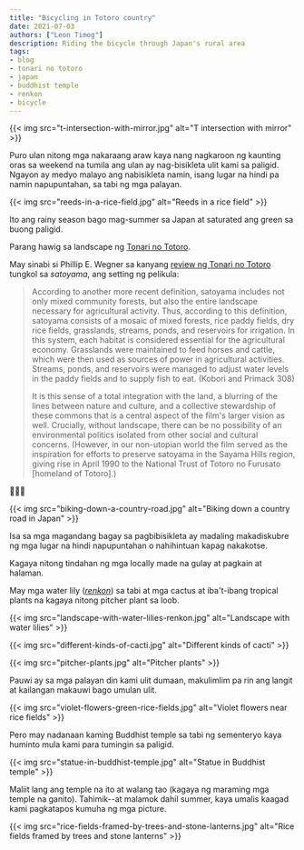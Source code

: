 ```yaml
---
title: "Bicycling in Totoro country"
date: 2021-07-03
authors: ["Leon Timog"]
description: Riding the bicycle through Japan's rural area
tags:
- blog
- tonari no totoro
- japan
- buddhist temple
- renkon
- bicycle
---
```

{{< img src="t-intersection-with-mirror.jpg" alt="T intersection with mirror" >}}

Puro ulan nitong mga nakaraang araw kaya nang nagkaroon ng kaunting oras sa weekend na tumila ang ulan ay nag-bisikleta ulit kami sa paligid. Ngayon ay medyo malayo ang nabisikleta namin, isang lugar na hindi pa namin napupuntahan, sa tabi ng mga palayan.

{{< img src="reeds-in-a-rice-field.jpg" alt="Reeds in a rice field" >}}

Ito ang rainy season bago mag-summer sa Japan at saturated ang green sa buong paligid.

Parang hawig sa landscape ng [Tonari no Totoro](https://en.wikipedia.org/wiki/My_Neighbor_Totoro).

May sinabi si Phillip E. Wegner sa kanyang [review ng Tonari no Totoro](http://imagetext.english.ufl.edu/archives/v5_2/wegner/) tungkol sa *satoyama*, ang setting ng pelikula:

>According to another more recent definition, satoyama includes not only mixed community forests, but also the entire landscape necessary for agricultural activity. Thus, according to this definition, satoyama consists of a mosaic of mixed forests, rice paddy fields, dry rice fields, grasslands, streams, ponds, and reservoirs for irrigation. In this system, each habitat is considered essential for the agricultural economy. Grasslands were maintained to feed horses and cattle, which were then used as sources of power in agricultural activities. Streams, ponds, and reservoirs were managed to adjust water levels in the paddy fields and to supply fish to eat. (Kobori and Primack 308) 
>
>It is this sense of a total integration with the land, a blurring of the lines between nature and culture, and a collective stewardship of these commons that is a central aspect of the film's larger vision as well. Crucially, without landscape, there can be no possibility of an environmental politics isolated from other social and cultural concerns. (However, in our non-utopian world the film served as the inspiration for efforts to preserve satoyama in the Sayama Hills region, giving rise in April 1990 to the National Trust of Totoro no Furusato [homeland of Totoro].)

🌳🌳🌳

{{< img src="biking-down-a-country-road.jpg" alt="Biking down a country road in Japan" >}} 

Isa sa mga magandang bagay sa pagbibisikleta ay madaling makadiskubre ng mga lugar na hindi napupuntahan o nahihintuan kapag nakakotse.

Kagaya nitong tindahan ng mga locally made na gulay at pagkain at halaman.

May mga water lily (*[renkon](https://en.wikipedia.org/wiki/Nelumbo_nucifera)*) sa tabi at mga cactus at iba't-ibang tropical plants na kagaya nitong pitcher plant sa loob.

{{< img src="landscape-with-water-lilies-renkon.jpg" alt="Landscape with water lilies" >}}

{{< img src="different-kinds-of-cacti.jpg" alt="Different kinds of cacti" >}}

{{< img src="pitcher-plants.jpg" alt="Pitcher plants" >}}

Pauwi ay sa mga palayan din kami ulit dumaan, makulimlim pa rin ang langit at kailangan makauwi bago umulan ulit.

{{< img src="violet-flowers-green-rice-fields.jpg" alt="Violet flowers near rice fields" >}}

Pero may nadanaan kaming Buddhist temple sa tabi ng sementeryo kaya huminto mula kami para tumingin sa paligid.

{{< img src="statue-in-buddhist-temple.jpg" alt="Statue in Buddhist temple" >}}

Maliit lang ang temple na ito at walang tao (kagaya ng maraming mga temple na ganito). Tahimik--at malamok dahil summer, kaya umalis kaagad kami pagkatapos kumuha ng mga picture.

{{< img src="rice-fields-framed-by-trees-and-stone-lanterns.jpg" alt="Rice fields framed by trees and stone lanterns" >}}